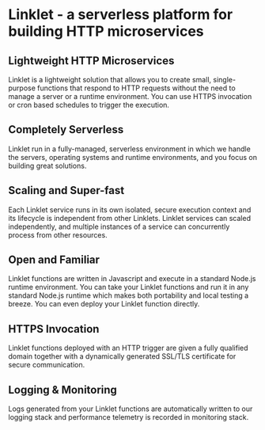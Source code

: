 # Linklet - a serverless platform for building HTTP microservices

## Lightweight HTTP Microservices

Linklet is a lightweight solution that allows you to create small, single-purpose functions that respond to HTTP requests without the need to manage a server or a runtime environment. You can use HTTPS invocation or cron based schedules to trigger the execution.

## Completely Serverless

Linklet run in a fully-managed, serverless environment in which we handle the servers, operating systems and runtime environments, and you focus on building great solutions.

## Scaling and Super-fast

Each Linklet service runs in its own isolated, secure execution context and its lifecycle is independent from other Linklets. Linklet services can scaled independently, and multiple instances of a service can concurrently process from other resources.

## Open and Familiar

Linklet functions are written in Javascript and execute in a standard Node.js runtime environment. You can take your Linklet functions and run it in any standard Node.js runtime which makes both portability and local testing a breeze. You can even deploy your Linklet function directly.

## HTTPS Invocation

Linklet functions deployed with an HTTP trigger are given a fully qualified domain together with a dynamically generated SSL/TLS certificate for secure communication.

## Logging & Monitoring

Logs generated from your Linklet functions are automatically written to our logging stack and performance telemetry is recorded in monitoring stack.
